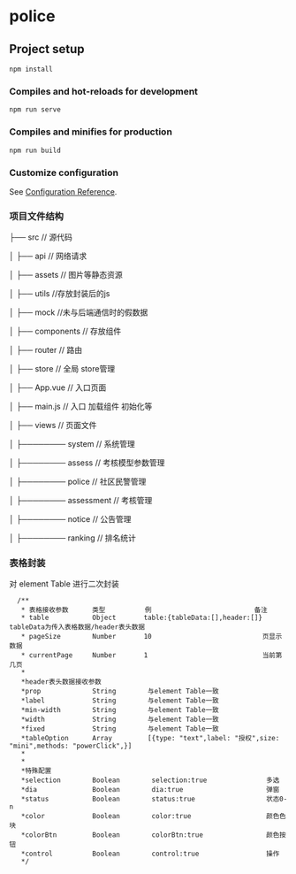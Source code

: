 # police

## Project setup
```
npm install
```

### Compiles and hot-reloads for development
```
npm run serve
```

### Compiles and minifies for production
```
npm run build
```

### Customize configuration
See [Configuration Reference](https://cli.vuejs.org/config/).


###  项目文件结构

├── src                       		 // 源代码

│    ├── api                    	// 网络请求

│    ├── assets                  // 图片等静态资源

│    ├── utils 					 //存放封装后的js

│    ├── mock			 		//未与后端通信时的假数据

│	   ├── components        // 存放组件

│    ├── router                   // 路由

│    ├── store                     // 全局 store管理

│    ├── App.vue               // 入口页面

│    ├── main.js                // 入口 加载组件 初始化等

│    ├── views                   // 页面文件

│    ├──────── system      // 系统管理

│    ├──────── assess      // 考核模型参数管理

│    ├──────── police      // 社区⺠警管理

│    ├──────── assessment      // 考核管理

│    ├──────── notice      // 公告管理

│    ├──────── ranking      // 排名统计



### 表格封装

对 element Table 进行二次封装

```
  /**
   * 表格接收参数      类型          例                          备注
   * table           Object       table:{tableData:[],header:[]}  tableData为传入表格数据/header表头数据
   * pageSize        Number       10                            页显示数据
   * currentPage     Number       1                             当前第几页
   *
   *header表头数据接收参数
   *prop             String        与element Table一致
   *label            String        与element Table一致
   *min-width        String        与element Table一致
   *width            String        与element Table一致
   *fixed            String        与element Table一致
   *tableOption      Array         [{type: "text",label: "授权",size: "mini",methods: "powerClick",}]
   *
   *
   *特殊配置
   *selection        Boolean        selection:true               多选
   *dia              Boolean        dia:true                     弹窗
   *status           Boolean        status:true                  状态0-n
   *color            Boolean        color:true                   颜色色块
   *colorBtn         Boolean        colorBtn:true                颜色按钮
   *control          Boolean        control:true                 操作
   */
```

